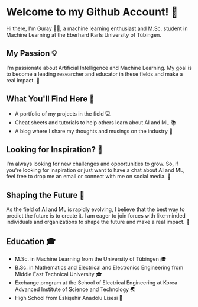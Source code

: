 # Welcome to my Github Account! 🚀

Hi there, I'm Guray 🙋‍♂️, a machine learning enthusiast and M.Sc. student in Machine Learning at the Eberhard Karls University of Tübingen.

## My Passion 💡
I'm passionate about Artificial Intelligence and Machine Learning. My goal is to become a leading researcher and educator in these fields and make a real impact. 🚀

## What You'll Find Here 🔎
- A portfolio of my projects in the field 💻
- Cheat sheets and tutorials to help others learn about AI and ML 📚
- A blog where I share my thoughts and musings on the industry 💭

## Looking for Inspiration? 🤔
I'm always looking for new challenges and opportunities to grow. So, if you're looking for inspiration or just want to have a chat about AI and ML, feel free to drop me an email or connect with me on social media. 💬

## Shaping the Future 🔮
As the field of AI and ML is rapidly evolving, I believe that the best way to predict the future is to create it. I am eager to join forces with like-minded individuals and organizations to shape the future and make a real impact. 🌟

## Education 🎓
- M.Sc. in Machine Learning from the University of Tübingen 🎓
- B.Sc. in Mathematics and Electrical and Electronics Engineering from Middle East Technical University 🎓
- Exchange program at the School of Electrical Engineering at Korea Advanced Institute of Science and Technology 🌏
- High School from Eskişehir Anadolu Lisesi 🏫
